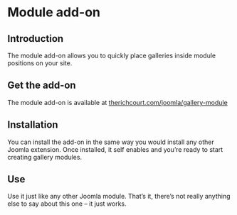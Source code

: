 # Module add-on

## Introduction

The module add-on allows you to quickly place galleries inside module positions on your site.

## Get the add-on

The module add-on is available at [therichcourt.com/joomla/gallery-module](https://therichcourt.com/joomla/gallery-module)

## Installation

You can install the add-on in the same way you would install any other Joomla extension. Once installed, it self enables and you’re ready to start creating gallery modules.

## Use

Use it just like any other Joomla module. That’s it, there’s not really anything else to say about this one – it just works.
